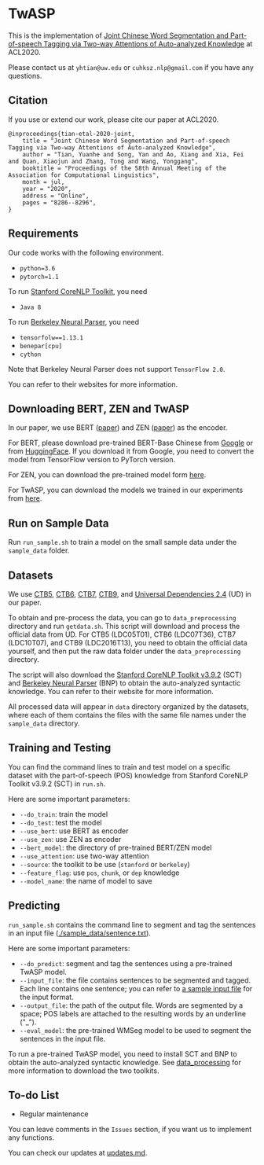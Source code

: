# TwASP

This is the implementation of [Joint Chinese Word Segmentation and Part-of-speech Tagging via Two-way Attentions of Auto-analyzed Knowledge](https://www.aclweb.org/anthology/2020.acl-main.735/) at ACL2020.

Please contact us at `yhtian@uw.edu` or `cuhksz.nlp@gmail.com` if you have any questions.

## Citation

If you use or extend our work, please cite our paper at ACL2020.

```
@inproceedings{tian-etal-2020-joint,
    title = "Joint Chinese Word Segmentation and Part-of-speech Tagging via Two-way Attentions of Auto-analyzed Knowledge",
    author = "Tian, Yuanhe and Song, Yan and Ao, Xiang and Xia, Fei and Quan, Xiaojun and Zhang, Tong and Wang, Yonggang",
    booktitle = "Proceedings of the 58th Annual Meeting of the Association for Computational Linguistics",
    month = jul,
    year = "2020",
    address = "Online",
    pages = "8286--8296",
}
```

## Requirements

Our code works with the following environment.
* `python=3.6`
* `pytorch=1.1`

To run [Stanford CoreNLP Toolkit](https://stanfordnlp.github.io/CoreNLP/cmdline.html), you need 
* `Java 8`

To run [Berkeley Neural Parser](https://github.com/nikitakit/self-attentive-parser), you need
* `tensorfolw==1.13.1`
* `benepar[cpu]`
* `cython`

Note that Berkeley Neural Parser does not support `TensorFlow 2.0`.

You can refer to their websites for more information.

## Downloading BERT, ZEN and TwASP

In our paper, we use BERT ([paper](https://www.aclweb.org/anthology/N19-1423/)) and ZEN ([paper](https://arxiv.org/abs/1911.00720)) as the encoder.

For BERT, please download pre-trained BERT-Base Chinese from [Google](https://github.com/google-research/bert) or from [HuggingFace](https://s3.amazonaws.com/models.huggingface.co/bert/bert-base-chinese.tar.gz). If you download it from Google, you need to convert the model from TensorFlow version to PyTorch version.

For ZEN, you can download the pre-trained model form [here](https://github.com/sinovation/ZEN).

For TwASP, you can download the models we trained in our experiments from [here](https://github.com/SVAIGBA/TwASP/tree/master/models).

## Run on Sample Data

Run `run_sample.sh` to train a model on the small sample data under the `sample_data` folder.

## Datasets

We use [CTB5](https://catalog.ldc.upenn.edu/LDC2005T01), [CTB6](https://catalog.ldc.upenn.edu/LDC2007T36), [CTB7](https://catalog.ldc.upenn.edu/LDC2010T07), [CTB9](https://catalog.ldc.upenn.edu/LDC2016T13), and [Universal Dependencies 2.4](https://lindat.mff.cuni.cz/repository/xmlui/handle/11234/1-2988) (UD) in our paper.

To obtain and pre-process the data, you can go to `data_preprocessing` directory and run `getdata.sh`. This script will download and process the official data from UD. For CTB5 (LDC05T01), CTB6 (LDC07T36), CTB7 (LDC10T07), and CTB9 (LDC2016T13), you need to obtain the official data yourself, and then put the raw data folder under the `data_preprocessing` directory.

The script will also download the [Stanford CoreNLP Toolkit v3.9.2](https://stanfordnlp.github.io/CoreNLP/history.html) (SCT) and [Berkeley Neural Parser](https://github.com/nikitakit/self-attentive-parser) (BNP) to obtain the auto-analyzed syntactic knowledge. You can refer to their website for more information.

All processed data will appear in `data` directory organized by the datasets, where each of them contains the files with the same file names under the `sample_data` directory.

## Training and Testing

You can find the command lines to train and test model on a specific dataset with the part-of-speech (POS) knowledge from Stanford CoreNLP Toolkit v3.9.2 (SCT) in `run.sh`.

Here are some important parameters:

* `--do_train`: train the model
* `--do_test`: test the model
* `--use_bert`: use BERT as encoder
* `--use_zen`: use ZEN as encoder
* `--bert_model`: the directory of pre-trained BERT/ZEN model
* `--use_attention`: use two-way attention
* `--source`: the toolkit to be use (`stanford` or `berkeley`)
* `--feature_flag`: use `pos`, `chunk`, or `dep` knowledge
* `--model_name`: the name of model to save 

## Predicting

`run_sample.sh` contains the command line to segment and tag the sentences in an input file ([./sample_data/sentence.txt](./sample_data/sentence.txt)).

Here are some important parameters:

* `--do_predict`: segment and tag the sentences using a pre-trained TwASP model.
* `--input_file`: the file contains sentences to be segmented and tagged. Each line contains one sentence; you can refer to [a sample input file](./sample_data/sentence.txt) for the input format.
* `--output_file`: the path of the output file. Words are segmented by a space; POS labels are attached to the resulting words by an underline ("_").
* `--eval_model`: the pre-trained WMSeg model to be used to segment the sentences in the input file.

To run a pre-trained TwASP model, you need to install SCT and BNP to obtain the auto-analyzed syntactic knowledge. See [data_processing](./data_preprocessing) for more information to download the two toolkits.

## To-do List

* Regular maintenance

You can leave comments in the `Issues` section, if you want us to implement any functions.

You can check our updates at [updates.md](./updates.md).

